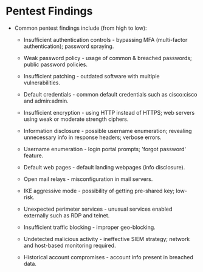 # Pentest Findings

* Common pentest findings include (from high to low):

  * Insufficient authentication controls - bypassing MFA (multi-factor authentication); password spraying.

  * Weak password policy - usage of common & breached passwords; public password policies.

  * Insufficient patching - outdated software with multiple vulnerabilities.

  * Default credentials - common default credentials such as cisco:cisco and admin:admin.

  * Insufficient encryption - using HTTP instead of HTTPS; web servers using weak or moderate strength ciphers.

  * Information disclosure - possible username enumeration; revealing unnecessary info in response headers; verbose errors.

  * Username enumeration - login portal prompts; 'forgot password' feature.

  * Default web pages - default landing webpages (info disclosure).

  * Open mail relays - misconfiguration in mail servers.

  * IKE aggressive mode - possibility of getting pre-shared key; low-risk.

  * Unexpected perimeter services - unusual services enabled externally such as RDP and telnet.

  * Insufficient traffic blocking - improper geo-blocking.

  * Undetected malicious activity - ineffective SIEM strategy; network and host-based monitoring required.

  * Historical account compromises - account info present in breached data.
